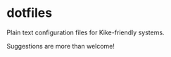# dotfiles
Plain text configuration files for Kike-friendly systems.

Suggestions are more than welcome!
